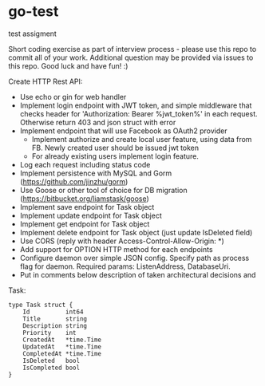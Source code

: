 # go-test
test assigment

Short coding exercise as part of interview process - please use this repo to commit all of your work. Additional question may be provided via issues to this repo. Good luck and have fun! :)

Create HTTP Rest API:

* Use echo or gin for web handler
* Implement login endpoint with JWT token, and simple middleware that checks header for 'Authorization: Bearer %jwt_token%' in each request. Otherwise return 403 and json struct with error
* Implement endpoint that will use Facebook as OAuth2 provider 
    * Implement authorize and create local user feature, using data from FB. Newly created user should be issued jwt token
    * For already existing users implement login feature.
* Log each request including status code
* Implement persistence with MySQL and Gorm (https://github.com/jinzhu/gorm)
* Use Goose or other tool of choice for DB migration (https://bitbucket.org/liamstask/goose)
* Implement save endpoint for Task object
* Implement update endpoint for Task object
* Implement get endpoint for Task object
* Implement delete endpoint for Task object (just update IsDeleted field)
* Use CORS (reply with header Access-Control-Allow-Origin: *)
* Add support for OPTION HTTP method for each endpoints
* Configure daemon over simple JSON config. Specify path as process flag for daemon. Required params: ListenAddress, DatabaseUri.
* Put in comments below description of taken architectural decisions and

Task:

```
type Task struct {
    Id          int64
    Title       string
    Description string
    Priority    int
    CreatedAt   *time.Time
    UpdatedAt   *time.Time
    CompletedAt *time.Time
    IsDeleted   bool
    IsCompleted bool
}
```
